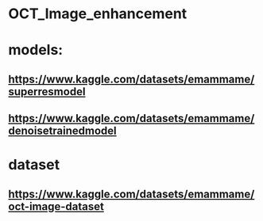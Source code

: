 # OCT_Image_enhancement

# models:
  ## https://www.kaggle.com/datasets/emammame/superresmodel
  ## https://www.kaggle.com/datasets/emammame/denoisetrainedmodel

# dataset

 ## https://www.kaggle.com/datasets/emammame/oct-image-dataset

